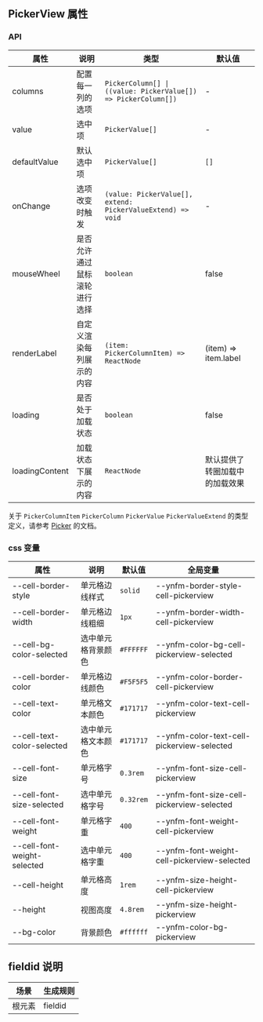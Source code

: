 ## PickerView 属性
### API

| 属性         | 说明           | 类型                                                           | 默认值 |
| ------------ | -------------- | -------------------------------------------------------------- |--|
| columns      | 配置每一列的选项 | `PickerColumn[] \| ((value: PickerValue[]) => PickerColumn[])` | - |
| value        | 选中项         | `PickerValue[]`                                                | - |
| defaultValue | 默认选中项     | `PickerValue[]`                                                | `[]` |
| onChange     | 选项改变时触发 | `(value: PickerValue[], extend: PickerValueExtend) => void`    | - |
| mouseWheel     | 是否允许通过鼠标滚轮进行选择 | `boolean`    | false |
| renderLabel     | 自定义渲染每列展示的内容 | `(item: PickerColumnItem) => ReactNode`    | (item) => item.label |
| loading     | 是否处于加载状态  | `boolean`    | false |
| loadingContent     | 加载状态下展示的内容  | `ReactNode`    | 默认提供了转圈加载中的加载效果 |

关于 `PickerColumnItem` `PickerColumn` `PickerValue` `PickerValueExtend` 的类型定义，请参考 [Picker](./picker) 的文档。

### css 变量
| 属性                           | 说明             | 默认值      | 全局变量                              |
| ------------------------------| ----------------|-------------| -------------------------------------|
| --cell-border-style           | 单元格边线样式   | `solid`     | --ynfm-border-style-cell-pickerview  |
| --cell-border-width           | 单元格边线粗细   | `1px`       | --ynfm-border-width-cell-pickerview  |
| --cell-bg-color-selected      | 选中单元格背景颜色 | `#FFFFFF`   | --ynfm-color-bg-cell-pickerview-selected |
| --cell-border-color           | 单元格边线颜色   | `#F5F5F5`   | --ynfm-color-border-cell-pickerview |
| --cell-text-color    | 单元格文本颜色 | `#171717`   | --ynfm-color-text-cell-pickerview |
| --cell-text-color-selected    | 选中单元格文本颜色 | `#171717`   | --ynfm-color-text-cell-pickerview-selected |
| --cell-font-size              | 单元格字号       | `0.3rem`    | --ynfm-font-size-cell-pickerview    |
| --cell-font-size-selected     | 选中单元格字号   | `0.32rem`   | --ynfm-font-size-cell-pickerview-selected |
| --cell-font-weight            | 单元格字重       | `400`       | --ynfm-font-weight-cell-pickerview  |
| --cell-font-weight-selected   | 选中单元格字重   | `400`       | --ynfm-font-weight-cell-pickerview-selected |
| --cell-height                 | 单元格高度       | `1rem`      | --ynfm-size-height-cell-pickerview  |
| --height                      | 视图高度         | `4.8rem`    | --ynfm-size-height-pickerview       |
| --bg-color | 背景颜色  | `#ffffff` | --ynfm-color-bg-pickerview |

## fieldid 说明

| 场景             | 生成规则          |
| --------------- | ---------------- |
| 根元素           | fieldid          |
